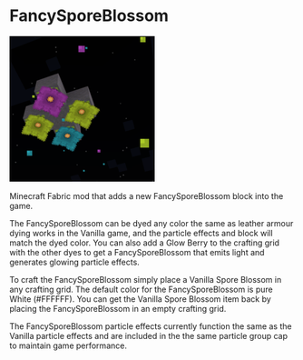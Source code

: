 # FancySporeBlossom
![Fancy Spore Blossom](src/main/resources/assets/fancysporeblossom/fancy_spore_blossom_icon.png?raw=true)

Minecraft Fabric mod that adds a new FancySporeBlossom block into the game.

The FancySporeBlossom can be dyed any color the same as leather armour dying works in the Vanilla game, and the particle effects and block will match the dyed color.
You can also add a Glow Berry to the crafting grid with the other dyes to get a FancySporeBlossom that emits light and generates glowing particle effects.

To craft the FancySporeBlossom simply place a Vanilla Spore Blossom in any crafting grid. The default color for the FancySporeBlossom is pure White (#FFFFFF).
You can get the Vanilla Spore Blossom item back by placing the FancySporeBlossom in an empty crafting grid.

The FancySporeBlossom particle effects currently function the same as the Vanilla particle effects and are included in the the same particle group cap to maintain game performance. 
